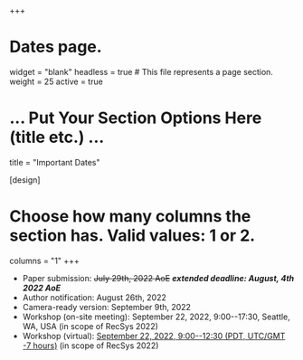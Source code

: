 +++
# Dates page.
widget = "blank"
headless = true  # This file represents a page section.
weight = 25
active = true

# ... Put Your Section Options Here (title etc.) ...
title = "Important Dates"

[design]
  # Choose how many columns the section has. Valid values: 1 or 2.
  columns = "1"
+++
* Paper submission: ~~July 29th, 2022 AoE~~ ***extended deadline: August, 4th 2022 AoE***
* Author notification: August 26th, 2022
* Camera-ready version: September 9th, 2022
* Workshop (on-site meeting): September 22, 2022, 9:00--17:30, Seattle, WA, USA (in scope of RecSys 2022)
* Workshop (virtual): [September 22, 2022, 9:00--12:30 (PDT, UTC/GMT -7 hours)](https://www.worldtimebuddy.com/?qm=1&lid=5809844,2643743,2761369,5128581,3435910,30,1816670,22&h=5809844&date=2022-9-22&sln=9.5-12.5&hf=1) (in scope of RecSys 2022)

